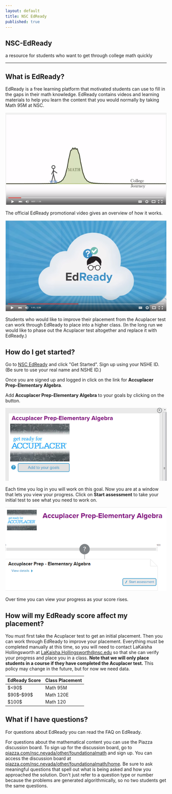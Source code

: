 ```yaml
---
layout: default
title: NSC EdReady
published: true
---
```



<section>
        <div id="title">
          <h1>NSC-EdReady</h1>
          <p>a resource for students who want to get through college math quickly</p>
          <hr>
        </div>
</section>
<p></p>

## What is EdReady?

EdReady is a free learning platform that motivated students can use to fill in the gaps in their math knowledge. EdReady contains videos and learning materials to help you learn the content that you would normally by taking Math 95M at NSC. 

<a href="https://youtu.be/G4vll_wvC88" target="_blank">
<img border="0" alt="EdReady video by NSC" src="images/EdReadyVideo.PNG">
</a>

The official EdReady promotional video gives an overview of how it works.

<a href="https://youtu.be/12Ef3IdghgA" target="_blank">
<img border="0" alt="EdReady Promo Video" src="images/EdReadyExplanationVideo.PNG">
</a>

Students who would like to improve their placement from the Acuplacer test can work through EdReady to place into a higher class. (In the long run we would like to phase out the Acuplacer test altogether and replace it with EdReady.)

## How do I get started?

Go to [NSC EdReady](https://nsc.edready.org/home) and click "Get Started". Sign up using your NSHE ID. (Be sure to use your real name and NSHE ID.)

Once you are signed up and logged in click on the link for __Accuplacer Prep-Elementary Algebra__.

Add __Accuplacer Prep-Elementary Algebra__ to your goals by clicking on the button. 

![Add Goal](images/EdReadyAddGoal.PNG)

Each time you log in you will work on this goal. Now you are at a window that lets you view your progress. Click on __Start assessment__ to take your initial test to see what you need to work on. 

![Start Assessment](images/EdReadyStartAssessment.PNG)

Over time you can view your progress as your score rises.

## How will my EdReady score affect my placement?

You must first take the Acuplacer test to get an initial placement. Then you can work through EdReady to improve your placement. Everything must be completed manually at this time, so you will need to contact LaKaisha Hollingsworth at LaKaisha.Hollingsworth@nsc.edu so that she can verify your progress and place you in a class. __Note that we will only place students in a course if they have completed the Acuplacer test.__ This policy may change in the future, but for now we need data.

<table>
<thead>
<tr>
<th>EdReady Score</th>
<th>Class Placement</th>
</tr>
</thead>
<tbody>
<tr>
<td>$&lt;90$</td>
<td>Math 95M</td>
</tr>
<tr>
<td>$90$–$99$</td>
<td>Math 120E</td>
</tr>
<tr>
<td>$100$</td>
<td>Math 120</td>
</tr>
</tbody>
</table>

## What if I have questions?

For questions about EdReady you can read the FAQ on EdReady.

For questions about the mathematical content you can use the Piazza discussion board. To sign up for the discussion board, go to [piazza.com/nsc.nevada/other/foundationalmath](piazza.com/nsc.nevada/other/foundationalmath) and sign up. You can access the discussion board at [piazza.com/nsc.nevada/other/foundationalmath/home](piazza.com/nsc.nevada/other/foundationalmath/home). Be sure to ask meaningful questions that spell out what is being asked and how you approached the solution. Don't just refer to a question type or number because the problems are generated algorithmically, so no two students get the same questions.

